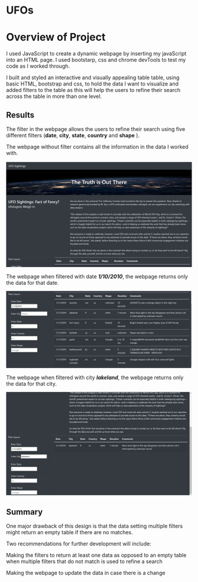 # UFOs

# Overview of Project

I used JavaScript to create a dynamic webpage by inserting my javaScript into an HTML page. I used bootstarp, css and chrome devTools to test my code as I worked through.

I built and styled an interactive and visually appealing table table, using basic HTML, bootstrap and css, to hold the data I want to visualize and added filters to the table as this will help the users to refine their search across the table in more than one level.

## Results

The filter in the webpage allows the users to refine their search using five different filters (**date**, **city**, **state**, **country** and **shape** ).

The webpage without filter contains all the information in the data I worked with.

![](images/webpage.png)

The webpage when filtered with date ***1/10/2010***, the webpage returns only the data for that date.

![](images/111.png)

The webpage when filtered with city ***lakeland***, the webpage returns only the data for that city.

![](images/city.png)

## Summary

One major drawback of this design is that the data setting multiple filters might return an empty table if there are no matches.

Two recommendations for further development will include:

  Making the filters to return at least one data as opposed to an empty table when multiple filters that do not match is used to refine a search

 Making the webpage to update the data in case there is a change

